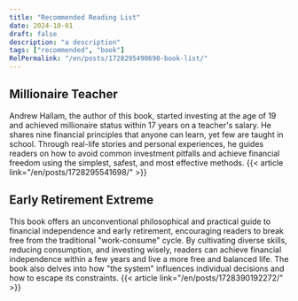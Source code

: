```yaml
---
title: "Recommended Reading List"
date: 2024-10-01
draft: false
description: "a description"
tags: ["recommended", "book"]
RelPermalink: "/en/posts/1728295490690-book-list/"
---
```


## Millionaire Teacher
Andrew Hallam, the author of this book, started investing at the age of 19 and achieved millionaire status within 17 years on a teacher's salary. He shares nine financial principles that anyone can learn, yet few are taught in school. Through real-life stories and personal experiences, he guides readers on how to avoid common investment pitfalls and achieve financial freedom using the simplest, safest, and most effective methods.
{{< article link="/en/posts/1728295541698/" >}}

## Early Retirement Extreme

This book offers an unconventional philosophical and practical guide to financial independence and early retirement, encouraging readers to break free from the traditional "work-consume" cycle. By cultivating diverse skills, reducing consumption, and investing wisely, readers can achieve financial independence within a few years and live a more free and balanced life. The book also delves into how "the system" influences individual decisions and how to escape its constraints.
{{< article link="/en/posts/1728390192272/" >}}
